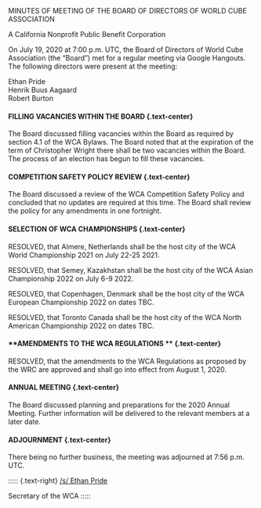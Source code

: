 <div class="text-center">
MINUTES OF MEETING OF THE BOARD OF DIRECTORS OF WORLD CUBE ASSOCIATION

A California Nonprofit Public Benefit Corporation
</div>

On July 19, 2020 at 7:00 p.m. UTC, the Board of Directors of World Cube Association (the “Board”) met for a regular meeting via Google Hangouts. The following directors were present at the meeting:

<div class="text-center">
Ethan Pride <br>
Henrik Buus Aagaard <br>
Robert Burton <br>
</div>


#### **FILLING VACANCIES WITHIN THE BOARD** {.text-center}

The Board discussed filling vacancies within the Board as required by section 4.1 of the WCA Bylaws. The Board noted that at the expiration of the term of Christopher Wright there shall be two vacancies within the Board. The process of an election has begun to fill these vacancies.

#### **COMPETITION SAFETY POLICY REVIEW** {.text-center}

The Board discussed a review of the WCA Competition Safety Policy and concluded that no updates are required at this time. The Board shall review the policy for any amendments in one fortnight.

#### **SELECTION OF WCA CHAMPIONSHIPS** {.text-center}

RESOLVED, that Almere, Netherlands shall be the host city of the WCA World Championship 2021 on July 22-25 2021.

RESOLVED, that Semey, Kazakhstan shall be the host city of the WCA Asian Championship 2022 on July 6-9 2022.

RESOLVED, that Copenhagen, Denmark shall be the host city of the WCA European Championship 2022 on dates TBC.

RESOLVED, that Toronto Canada shall be the host city of the WCA North American Championship 2022 on dates TBC.

#### **AMENDMENTS TO THE WCA REGULATIONS ** {.text-center}

RESOLVED, that the amendments to the WCA Regulations as proposed by the WRC are approved and shall go into effect from August 1, 2020.

#### **ANNUAL MEETING** {.text-center}

The Board discussed planning and preparations for the 2020 Annual Meeting. Further information will be delivered to the relevant members at a later date.

#### **ADJOURNMENT** {.text-center}

There being no further business, the meeting was adjourned at 7:56 p.m. UTC.

::::: {.text-right}
<u>/s/ Ethan Pride</u>

Secretary of the WCA
:::::
